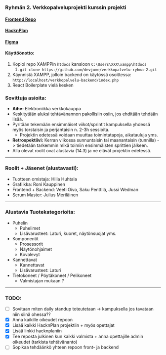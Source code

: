 ### Ryhmän 2. Verkkopalveluprojekti kurssin projekti
#### [Frontend Repo](https://github.com/devjume/verkkopalvelu-frontend)
#### [HacknPlan](https://app.hacknplan.com/p/164255/)
#### [Figma](https://www.figma.com/file/XyZyYszfC1mNYNnAYLGXl5/nettisivuproto)

#### Käyttöönotto:
1. Kopioi repo XAMPPin `htdocs` kansioon `C:\Users\XXX\xampp\htdocs`
   1. `git clone https://github.com/devjume/verkkopalvelu-ryhma-2.git`
2. Käynnistä XAMPP, jolloin backend on käytössä osoittessa: `http://localhost/verkkopalvelu-backend/index.php`
3. React Boilerplate vielä kesken


### Sovittuja asioita:  
* **Aihe:** Elektroniikka verkkokauppa
* Keskitytään aluksi tehtävänannon pakollisiin osiin, jos ehditään tehdään lisää.
* Pyritään tekemään ensimmäiset viikot/sprintit kampuksella yhdessä myös torstaisin ja perjantaisin n. 2-3h sessioita.
  - Projektin edetessä voidaan muuttaa toimintatapoja, aikatauluja yms.
* **Retrospektiivi:** Kerran viikossa sunnuntaisin tai maanantaisin (tunnilla) -> tiedetään tarkemmin mikä toimiin ensimmäisten sprittien jälkeen.
* Alla olevat roolit ovat alustavia (14.3) ja ne elävät projektin edetessä.

----
### Roolit + Jäsenet (alustavasti):
* Tuotteen omistaja: Hilla Huhtala
* Grafiikka: Roni Kauppinen
* Frontend + Backend: Veeti Oivo, Saku Penttilä, Jussi Wedman
* Scrum Master: Julius Meriläinen
----
### Alustavia Tuotekategorioita:
* Puhelin  
  - Puhelimet
  - Lisävarusteet: Laturi, kuoret, näytönsuojat yms.
* Komponentit
  - Prosessorit
  - Näytönohjaimet
  - Kovalevyt
* Kannettavat
  - Kannettavat
  - Lisävarusteet: Laturi
* Tietokoneet / Pöytäkoneet / Pelikoneet
  - Valmistajan mukaan ?

----
### TODO:
- [ ] Sovitaan miten daily standup toteutetaan -> kampuksella jos tavataan niin siinä ohessa??
- [x] Anna kaikille oikeudet repoon 
- [x] Lisää kaikki HacknPlan projektiin + myös opettajat
- [x] Lisää linkki hacknplaniin
- [x] Tee reposta julkinen kun kaikki valmista + anna opettajille admin oikeudet (tarkista tehtävänanto)
- [ ] Sopikaa tehdäänkö yhteen repoon front- ja backend
